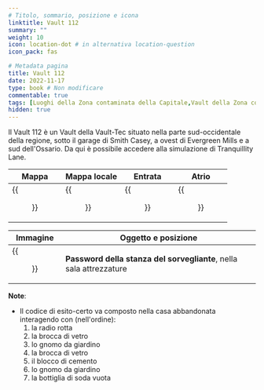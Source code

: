 ```yaml
---
# Titolo, sommario, posizione e icona
linktitle: Vault 112
summary: ""
weight: 10
icon: location-dot # in alternativa location-question
icon_pack: fas

# Metadata pagina
title: Vault 112
date: 2022-11-17
type: book # Non modificare
commentable: true
tags: [Luoghi della Zona contaminata della Capitale,Vault della Zona contaminata della Capitale] 
hidden: true
---
```


<div class="fo3">


Il Vault 112 è un Vault della Vault-Tec situato nella parte sud-occidentale della regione, sotto il garage di Smith Casey, a ovest di Evergreen Mills e a sud dell'Ossario. Da qui è possibile accedere alla simulazione di Tranquillity Lane.

| Mappa                                           | Mappa locale                          | Entrata                          | Atrio                                |
| ----------------------------------------------- | ------------------------------------- | -------------------------------- | ------------------------------------ |
| {{<figure src="fo3/Smith_Caseys_Garage_loc.webp">}} | {{<figure src="fo3/Vault_112_map.webp">}} | {{<figure src="fo3/Vault112.webp">}} | {{<figure src="fo3/Vault_112_TQ.webp">}} |

| Immagine                                                | Oggetto e posizione                                                 |
| ------------------------------------------------------- | ------------------------------------------------------------------- |
| {{<figure src="fo3/Vault_112_overseers_office_code.webp">}} | **Password della stanza del sorvegliante**, nella sala attrezzature |



**Note**:
- Il codice di esito-certo va composto nella casa abbandonata interagendo con (nell'ordine): 
	1. la radio rotta
	2. la brocca di vetro
	3. lo gnomo da giardino
	4. la brocca di vetro
	5. il blocco di cemento
	6. lo gnomo da giardino
	7. la bottiglia di soda vuota

</div>
